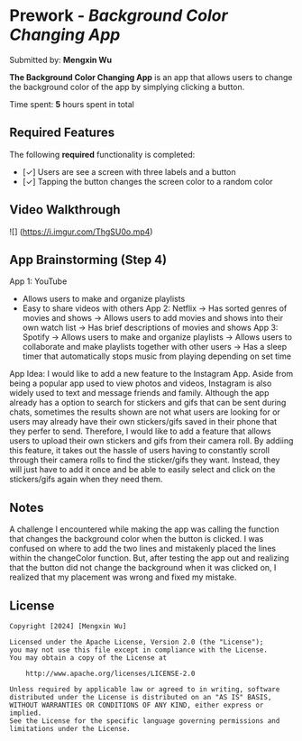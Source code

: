 # Prework - *Background Color Changing App*

Submitted by: **Mengxin Wu**

**The Background Color Changing App** is an app that allows users to change the background color of the app by simplying clicking a button. 

Time spent: **5** hours spent in total

## Required Features

The following **required** functionality is completed:

- [✓] Users are see a screen with three labels and a button
- [✓] Tapping the button changes the screen color to a random color
 
## Video Walkthrough

![] (https://i.imgur.com/ThgSU0o.mp4)

## App Brainstorming (Step 4)
App 1: YouTube
- Allows users to make and organize playlists
- Easy to share videos with others
App 2: Netflix
→ Has sorted genres of movies and shows
→ Allows users to add movies and shows into their own watch list
→ Has brief descriptions of movies and shows
App 3: Spotify
→ Allows users to make and organize playlists
→ Allows users to collaborate and make playlists together with other users
→ Has a sleep timer that automatically stops music from playing depending on set time

App Idea:
I would like to add a new feature to the Instagram App. Aside from being a popular app used to view photos and videos, Instagram is also widely used to text and message friends and family. Although the app already has a option to search for stickers and gifs that can be sent during chats, sometimes the results shown are not what users are looking for or users may already have their own stickers/gifs saved in their phone that they perfer to send. Therefore, I would like to add a feature that allows users to upload their own stickers and gifs from their camera roll. By addiing this feature, it takes out the hassle of users having to constantly scroll through their camera rolls to find the sticker/gifs they want. Instead, they will just have to add it once and be able to easily select and click on the stickers/gifs again when they need them.

## Notes

A challenge I encountered while making the app was calling the function that changes the background color when the button is clicked. I was confused on where to add the two lines and mistakenly placed the lines within the changeColor function. But, after testing the app out and realizing that the button did not change the background when it was clicked on, I realized that my placement was wrong and fixed my mistake.

## License

    Copyright [2024] [Mengxin Wu]

    Licensed under the Apache License, Version 2.0 (the "License");
    you may not use this file except in compliance with the License.
    You may obtain a copy of the License at

        http://www.apache.org/licenses/LICENSE-2.0

    Unless required by applicable law or agreed to in writing, software
    distributed under the License is distributed on an "AS IS" BASIS,
    WITHOUT WARRANTIES OR CONDITIONS OF ANY KIND, either express or implied.
    See the License for the specific language governing permissions and
    limitations under the License.
